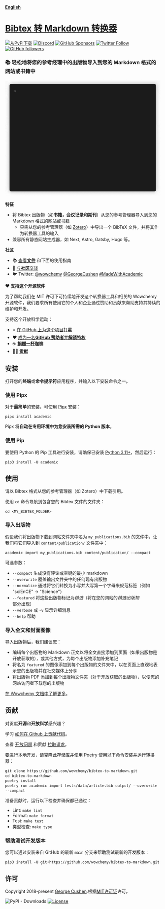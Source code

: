 [**English**](./README.md)

# [Bibtex 转 Markdown 转换器](https://github.com/wowchemy/bibtex-to-markdown)

[![从PyPI下载](https://img.shields.io/pypi/v/academic.svg?style=for-the-badge)](https://pypi.python.org/pypi/academic)
[![Discord](https://img.shields.io/discord/722225264733716590?style=for-the-badge)](https://discord.com/channels/722225264733716590/742892432458252370/742895548159492138)
[![GitHub Sponsors](https://img.shields.io/github/sponsors/gcushen?label=%E2%9D%A4%EF%B8%8F%20赞助&style=for-the-badge)](https://github.com/sponsors/gcushen)
[![Twitter Follow](https://img.shields.io/twitter/follow/georgecushen?label=在%20Twitter%20上关注&style=for-the-badge)](https://twitter.com/GeorgeCushen)
[![GitHub followers](https://img.shields.io/github/followers/gcushen?label=在%20GitHub%20上关注&style=for-the-badge)](https://github.com/gcushen)


### 📚 轻松地将您的参考经理中的出版物导入到您的 Markdown 格式的网站或书籍中

![](.github/media/demo.gif)

**特征**

* 将 Bibtex 出版物（如**书籍，会议记录和期刊**）从您的参考管理器导入到您的 Markdown 格式的网站或书籍
  - 只需从您的参考管理器（如 [Zotero](https://www.zotero.org)）中导出一个 BibTeX 文件，并将其作为转换器工具的输入
* 兼容所有静态网站生成器，如 Next, Astro, Gatsby, Hugo 等。

**社区**

- 📚 [查看**文件**](https://wowchemy.com/docs/content/publications/#import-from-bibtex) 和下面的使用指南
- 💬 [与**社区**交谈](https://discord.gg/z8wNYzb)
- 🐦 Twitter: [@wowchemy](https://twitter.com/wowchemy) [@GeorgeCushen](https://twitter.com/GeorgeCushen) [#MadeWithAcademic](https://twitter.com/search?q=(%23MadeWithWowchemy%20OR%20%23MadeWithAcademic)&src=typed_query)

**❤️ 支持这个开源软件**

为了帮助我们在 MIT 许可下可持续地开发这个转换器工具和相关的 Wowchemy 开源软件，我们要求所有使用它的个人和企业通过赞助和贡献来帮助支持其持续的维护和开发。

支持这个开放科学运动：

  - ⭐️ [在 GitHub 上为这个项目打**星**](https://github.com/wowchemy/bibtex-to-markdown)
  - ❤️ [成为一名**GitHub 赞助者**并**解锁特权**](https://github.com/sponsors/gcushen)
  - ☕️ [**捐赠一杯咖啡**](https://github.com/sponsors/gcushen?frequency=one-time)
  - 👩‍💻 [**贡献**](#贡献)

## 安装

打开您的**终端**或**命令提示符**应用程序，并输入以下安装命令之一。

### 使用 Pipx

对于**最简单**的安装，可使用 [Pipx](https://pypa.github.io/pipx/) 安装： 

    pipx install academic

Pipx 将**自动在专用环境中为您安装所需的 Python 版本**。

### 使用 Pip

要使用 Python 的 Pip 工具进行安装，请确保已安装 [Python 3.11+](https://realpython.com/installing-python/)，然后运行：

    pip3 install -U academic

## 使用

请以 Bibtex 格式从您的参考管理器（如 Zotero）中下载引用。

使用 `cd` 命令导航到包含您的 Bibtex 文件的文件夹：

    cd <MY_BIBTEX_FOLDER>

### 导入出版物

假设我们将出版物下载到网站文件夹中名为 `my_publications.bib` 的文件中，让我们将它们导入到 `content/publication/` 文件夹中：

    academic import my_publications.bib content/publication/ --compact

可选参数：

* `--compact` 生成没有评论或空键的最小 markdown
* `--overwrite` 覆盖输出文件夹中的任何现有出版物
* `--normalize` 通过将它们转换为小写并大写第一个字母来规范标签（例如 "sciEnCE" -> "Science"）
* `--featured` 将这些出版物标记为*精选*（将在您的网站的*精选出版物*部分出现）
* `--verbose` 或 `-v` 显示详细消息
* `--help` 帮助

### 导入全文和封面图像

导入出版物后，我们建议您：
- 编辑每个出版物的 Markdown 正文以将全文直接添加到页面（如果出版物是开放获取的），或其他方式，为每个出版物添加补充笔记
- 将名为 `featured` 的图像添加到每个出版物的文件夹中，以在页面上直观地表示您的出版物并在社交媒体上分享
- 将出版物 PDF 添加到每个出版物文件夹（对于开放获取的出版物），以便您的网站访问者下载您的出版物

[在 Wowchemy 文档中了解更多](https://university.wowchemy.com)。

## 贡献

对贡献**开源**和**开放科学**感兴趣？

学习 [如何在 Github 上贡献代码](https://codeburst.io/a-step-by-step-guide-to-making-your-first-github-contribution-5302260a2940)。

查看 [开放问题](https://github.com/wowchemy/bibtex-to-markdown/issues) 和贡献 [拉取请求](https://github.com/wowchemy/bibtex-to-markdown/pulls)。 

要进行本地开发，请克隆此存储库并使用 Poetry 使用以下命令安装并运行转换器：

    git clone https://github.com/wowchemy/bibtex-to-markdown.git
    cd bibtex-to-markdown
    poetry install
    poetry run academic import tests/data/article.bib output/ --overwrite --compact

准备贡献时，运行以下检查并确保都已通过：

- Lint: `make lint`
- Format: `make format`
- Test: `make test`
- 类型检查: `make type`

### 帮助测试开发版本

您可以通过安装来自 GitHub 的最新 `main` 分支来帮助测试最新的开发版本：

    pip3 install -U git+https://github.com/wowchemy/bibtex-to-markdown.git

## 许可

Copyright 2018-present [George Cushen](https://georgecushen.com).根据[MIT许可证](https://github.com/wowchemy/bibtex-to-markdown/blob/main/LICENSE.md)许可。

![PyPI - Downloads](https://img.shields.io/pypi/dm/academic?label=PyPi%20Downloads&style=for-the-badge)
[![License](https://img.shields.io/pypi/l/academic.svg?style=for-the-badge)](https://github.com/wowchemy/bibtex-to-markdown/blob/main/LICENSE.md)
